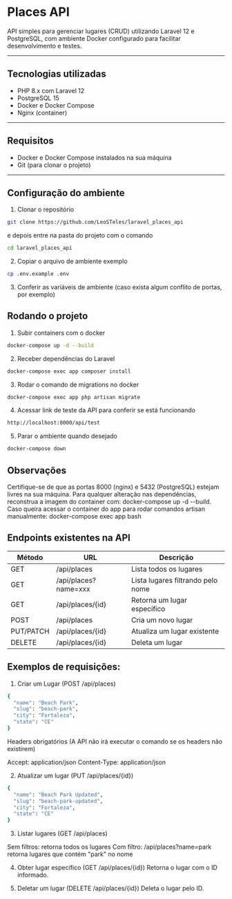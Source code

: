 # Places API

API simples para gerenciar lugares (CRUD) utilizando Laravel 12 e PostgreSQL, com ambiente Docker configurado para facilitar desenvolvimento e testes.

---

## Tecnologias utilizadas

- PHP 8.x com Laravel 12
- PostgreSQL 15
- Docker e Docker Compose
- Nginx (container)

---

## Requisitos

- Docker e Docker Compose instalados na sua máquina
- Git (para clonar o projeto)

---

## Configuração do ambiente

1. Clonar o repositório
```bash
git clone https://github.com/LeoSTeles/laravel_places_api 
```
e depois entre na pasta do projeto com o comando 
```bash 
cd laravel_places_api
```

2. Copiar o arquivo de ambiente exemplo

```bash
cp .env.example .env
```

3. Conferir as variáveis de ambiente (caso exista algum conflito de portas, por exemplo)



## Rodando o projeto

1. Subir containers com o docker

```bash
docker-compose up -d --build
```

2. Receber dependências do Laravel

```bash
docker-compose exec app composer install
```

3. Rodar o comando de migrations no docker

```bash
docker-compose exec app php artisan migrate
```

4. Acessar link de teste da API para conferir se está funcionando

```bash
http://localhost:8000/api/test
```

5. Parar o ambiente quando desejado

```bash
docker-compose down
```

## Observações

Certifique-se de que as portas 8000 (nginx) e 5432 (PostgreSQL) estejam livres na sua máquina.
Para qualquer alteração nas dependências, reconstrua a imagem do container com:  docker-compose up -d --build.
Caso queira acessar o container do app para rodar comandos artisan manualmente: docker-compose exec app bash

## Endpoints existentes na API

| Método    | URL                  | Descrição                         |
| --------- | -------------------- | --------------------------------- |
| GET       | /api/places          | Lista todos os lugares            |
| GET       | /api/places?name=xxx | Lista lugares filtrando pelo nome |
| GET       | /api/places/{id}     | Retorna um lugar específico       |
| POST      | /api/places          | Cria um novo lugar                |
| PUT/PATCH | /api/places/{id}     | Atualiza um lugar existente       |
| DELETE    | /api/places/{id}     | Deleta um lugar                   |


## Exemplos de requisições:

1. Criar um Lugar (POST /api/places)

``` bash
{
  "name": "Beach Park",
  "slug": "beach-park",
  "city": "Fortaleza",
  "state": "CE"
}
```
Headers obrigatórios (A API não irá executar o comando se os headers não existirem)

Accept: application/json
Content-Type: application/json

2. Atualizar um lugar (PUT /api/places/{id})
``` bash
{
  "name": "Beach Park Updated",
  "slug": "beach-park-updated",
  "city": "Fortaleza",
  "state": "CE"
}
```
3. Listar lugares (GET /api/places)

Sem filtros: retorna todos os lugares
Com filtro: /api/places?name=park retorna lugares que contém "park" no nome

4. Obter lugar específico (GET /api/places/{id})
Retorna o lugar com o ID informado.

5. Deletar um lugar (DELETE /api/places/{id})
Deleta o lugar pelo ID.


